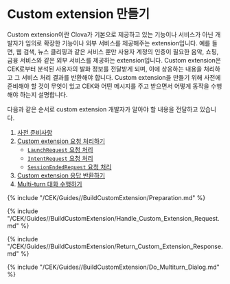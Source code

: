 # Custom extension 만들기

Custom extension이란 Clova가 기본으로 제공하고 있는 기능이나 서비스가 아닌 개발자가 임의로 확장한 기능이나 외부 서비스를 제공해주는 extension입니다. 예를 들면, 웹 검색, 뉴스 클리핑과 같은 서비스 뿐만 사용자 계정의 인증이 필요한 음악, 쇼핑, 금융 서비스와 같은 외부 서비스를 제공하는 extension입니다. Custom extension은 CEK로부터 분석된 사용자의 발화 정보를 전달받게 되며, 이에 상응하는 내용을 처리하고 그 서비스 처리 결과를 반환해야 합니다. Custom extension을 만들기 위해 사전에 준비해야 할 것이 무엇이 있고 CEK와 어떤 메시지를 주고 받으면서 어떻게 동작을 수행해야 하는지 설명합니다.

다음과 같은 순서로 custom extension 개발자가 알아야 할 내용을 전달하고 있습니다.

1. [사전 준비사항](#Preparation)
2. [Custom extension 요청 처리하기](#HandleCustomExtensionRequest)
   * [`LaunchRequest` 요청 처리](#HandleLaunchRequest)
   * [`IntentRequest` 요청 처리](#HandleIntentRequest)
   * [`SessionEndedRequest` 요청 처리](#HandleSessionEndedRequest)
3. [Custom extension 응답 반환하기](#ReturnCustomExtensionResponse)
4. [Multi-turn 대화 수행하기](#DoMultiturnDialog)

{% include "/CEK/Guides//BuildCustomExtension/Preparation.md" %}

{% include "/CEK/Guides//BuildCustomExtension/Handle_Custom_Extension_Request.md" %}

{% include "/CEK/Guides//BuildCustomExtension/Return_Custom_Extension_Response.md" %}

{% include "/CEK/Guides//BuildCustomExtension/Do_Multiturn_Dialog.md" %}
